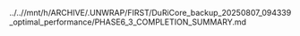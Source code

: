 ../..//mnt/h/ARCHIVE/.UNWRAP/FIRST/DuRiCore_backup_20250807_094339_optimal_performance/PHASE6_3_COMPLETION_SUMMARY.md